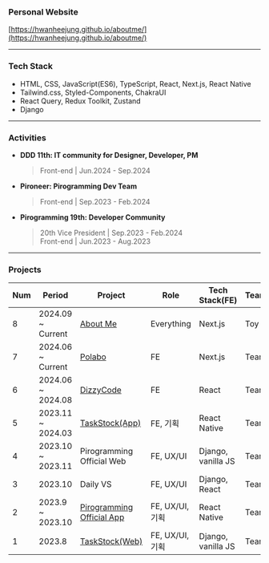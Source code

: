 ### Personal Website
[https://hwanheejung.github.io/aboutme/](https://hwanheejung.github.io/aboutme/)

<hr />

### Tech Stack 
- HTML, CSS, JavaScript(ES6), TypeScript, React, Next.js, React Native   
- Tailwind.css, Styled-Components, ChakraUI   
- React Query, Redux Toolkit, Zustand
- Django   
<!--- **STRONG** | HTML, CSS, JavaScript(ES6), TypeScript, React, React Native
- **KNOWLEDGEABLE** | Next.js, Django -->
<!-- <div>
	<h4>Strong</h4>
	<img src="https://img.shields.io/badge/HTML5-E34F26?style=for-the-badge&logo=HTML5&logoColor=white"/>
	<img src="https://img.shields.io/badge/CSS3-1572B6?style=for-the-badge&logo=CSS3&logoColor=white"/>
 	<img src="https://img.shields.io/badge/sass-CC6699?style=for-the-badge&logo=sass&logoColor=white"> 
	<img src="https://img.shields.io/badge/JavaScript-F7DF1E?style=for-the-badge&logo=JavaScript&logoColor=black"/>
	<img src="https://img.shields.io/badge/React Native-61DAFB?style=for-the-badge&logo=React&logoColor=black"/>
	<img src="https://img.shields.io/badge/React-61DAFB?style=for-the-badge&logo=React&logoColor=black"/>
</div>	
<div>
	<h4>Knowledgeable</h4>
	<img src="https://img.shields.io/badge/TypeScript-3178C6?style=for-the-badge&logo=Typescript&logoColor=white"/>
 	<img src="https://img.shields.io/badge/Python-3776AB.svg?&style=for-the-badge&logo=Python&logoColor=white"/> 
	<img src="https://img.shields.io/badge/Django-092E20.svg?&style=for-the-badge&logo=Django&logoColor=white"/>
	<img src="https://img.shields.io/badge/Git-F05032.svg?&style=for-the-badge&logo=Git&logoColor=white"/>
 	<img src="https://img.shields.io/badge/NodeJS-339933.svg?&style=for-the-badge&logo=Node.js&logoColor=white"/> 
</div>
-->
<hr />

### Activities
- **DDD 11th: IT community for Designer, Developer, PM**
  > Front-end | Jun.2024 - Sep.2024
  
- **Pironeer: Pirogramming Dev Team**
  > Front-end | Sep.2023 - Feb.2024

- **Pirogramming 19th: Developer Community**
  > 20th Vice President | Sep.2023 - Feb.2024  
  > Front-end | Jun.2023 - Aug.2023
	
<hr />

### Projects
| Num | Period | Project | Role | Tech Stack(FE) | Team/Toy | Release | 
| --- | --- | --- | --- | --- | --- | --- |
| 8 | 2024.09 ~ Current | [About Me](https://github.com/hwanheejung/aboutme/tree/develop/apps/aboutme) | Everything | Next.js | Toy | https://hwanheejung.github.io/aboutme/ |
| 7 | 2024.06 ~ Current | [Polabo](https://github.com/DDD-Community/DDD-11-Sonny-Polabo-FE) | FE | Next.js | Team(6) | https://polabo.site/ |
| 6 | 2024.06 ~ 2024.08 | [DizzyCode](https://github.com/DizzyCode2024/client) | FE | React | Team(4) | - |
| 5 | 2023.11 ~ 2024.03 | [TaskStock(App)](https://github.com/TaskStock/client) | FE, 기획 | React Native | Team(5) | AppStore, PlayStore (closed) |
| 4 | 2023.10 ~ 2023.11 | Pirogramming Official Web | FE, UX/UI | Django, vanilla JS | Team(2) | https://pirogramming.com/ |
| 3 | 2023.10 | Daily VS | FE, UX/UI | Django, React | Team(5)| - |
| 2 | 2023.9 ~ 2023.10 | [Pirogramming Official App](https://github.com/Pironeer-APP/client) | FE, UX/UI, 기획 | React Native | Team(6) | AppStore, PlayStore (closed) |
| 1 | 2023.8 | [TaskStock(Web)](https://github.com/TaskStock/TaskStock) | FE, UX/UI, 기획 | Django, vanilla JS | Team(4) | - |

<!-- ![](https://gh-hits.nomadcoders.workers.dev/view?username=hwanheejung) -->

<!-- ### Tools used 
<p>
	<img src="https://img.shields.io/badge/Git-F05032.svg?&style=for-the-badge&logo=Git&logoColor=white"/>
	<img src="https://img.shields.io/badge/PyCharm-000000.svg?&style=for-the-badge&logo=PyCharm&logoColor=white"/>
	<img src="https://img.shields.io/badge/VisualStudio-5C2D91.svg?&style=for-the-badge&logo=VisualStudio&logoColor=white"/>
	<img src="https://img.shields.io/badge/Eclipse-2C2255?style=for-the-badge&logo=EclipseIDE&logoColor=white"/>
	<img src="https://img.shields.io/badge/VisualStudioCode-007ACC?style=for-the-badge&logo=VisualStudioCode&logoColor=white"/>
</p>
<hr> -->

<!-- ## BJ profile	
[![Solved.ac Profile](http://mazassumnida.wtf/api/v2/generate_badge?boj=hwanheejung)](https://solved.ac/hwanheejung/)
 -->
